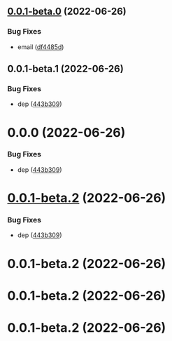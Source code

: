 ## [0.0.1-beta.0](https://github.com/ChpShy/git-auto-configy/compare/v0.0.1-beta.1...v0.0.1-beta.0) (2022-06-26)

### Bug Fixes

- email ([df4485d](https://github.com/ChpShy/git-auto-configy/commit/df4485d832d0ead1cd3b41d78735f860f6f03662))

## 0.0.1-beta.1 (2022-06-26)

### Bug Fixes

- dep ([443b309](https://github.com/ChpShy/git-auto-configy/commit/443b309e97c3ce695579c6568ff3649a0cb7e2c5))

# 0.0.0 (2022-06-26)

### Bug Fixes

- dep ([443b309](https://github.com/ChpShy/git-auto-configy/commit/443b309e97c3ce695579c6568ff3649a0cb7e2c5))

# [0.0.1-beta.2](https://github.com/ChpShy/git-auto-configy/compare/v0.0.1-beta.2...v0.0.1-beta.2) (2022-06-26)

### Bug Fixes

- dep ([443b309](https://github.com/ChpShy/git-auto-configy/commit/443b309e97c3ce695579c6568ff3649a0cb7e2c5))

# 0.0.1-beta.2 (2022-06-26)

# 0.0.1-beta.2 (2022-06-26)

# 0.0.1-beta.2 (2022-06-26)
